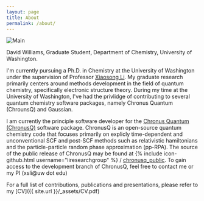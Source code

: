 ```yaml
---
layout: page
title: About
permalink: /about/
---
```

![Main]({{sit.url}}/assets_/profile.jpg)

David Williams, Graduate Student, Department of Chemistry, University of Washington.

I'm currently pursuing a Ph.D. in Chemistry at the University of Washington under the supervision
of Professor [Xiaosong Li](http://depts.washington.edu/ligroup). 
My graduate research primarily centers around methods development in the
field of quantum chemistry, specifically electronic structure theory. During my time at the University
of Washington, I've had the privlidge of contributing to several quantum chemistry software packages, namely
Chronus Quantum (ChrounsQ) and Gaussian.

I am currently the principle software developer for the [Chronus Quantum (ChronusQ)](http://www.chronusquantum.org) 
software package. ChronusQ is an open-source quantum chemistry code that focuses primarily on explicly
time-dependent and unconventional SCF and post-SCF methods such as relativistic hamiltonians and the
particle-particle random phase approximation (pp-RPA). The source of the public release of ChronusQ may be found
at {% include icon-github.html username="liresearchgroup" %} / 
[chronusq\_public](http://www.github.com/liresearchgroup/chronusq_public). To gain access to the development
branch of ChronusQ, feel free to contact me or my PI (xsli@uw dot edu)

For a full list of contributions, publications and presentations, please refer to my [CV]({{ site.url }}/_assets/CV.pdf)
